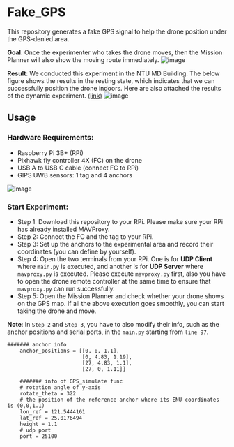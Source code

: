 # Fake_GPS
This repository generates a fake GPS signal to help the drone position under the GPS-denied area.

**Goal**: Once the experimenter who takes the drone moves, then the Mission Planner will also show the moving route immediately.
![image](https://github.com/jiahaubai/Fake_GPS/blob/main/idea.png)


**Result**:
We conducted this experiment in the NTU MD Building. The below figure shows the results in the resting state, which indicates that we can successfully position the drone indoors. Here are also attached the results of the dynamic experiment. [(link)](https://drive.google.com/file/d/1eMuFeqP7EJF8AYZbDSvlK68_LksFRa6S/view?usp=drive_link)
![image](https://github.com/jiahaubai/Fake_GPS/blob/main/exp1.png)



## Usage

### Hardware Requirements:
* Raspberry Pi 3B+ (RPi)        
* Pixhawk fly controller 4X (FC) on the drone
* USB A to USB C cable (connect FC to RPi)
* GIPS UWB sensors: 1 tag and 4 anchors
  
![image](https://github.com/jiahaubai/Fake_GPS/blob/main/hardware.png)

### Start Experiment:
* Step 1: Download this repository to your RPi. Please make sure your RPi has already installed MAVProxy.  
* Step 2: Connect the FC and the tag to your RPi.  
* Step 3: Set up the anchors to the experimental area and record their coordinates (you can define by yourself).  
* Step 4: Open the two terminals from your RPi. One is for **UDP Client** where `main.py` is executed, and another is for **UDP Server** where `mavproxy.py` is executed. Please execute `mavproxy.py` first, also you have to open the drone remote controller at the same time to ensure that `mavproxy.py` can run successfully.  
* Step 5: Open the Mission Planner and check whether your drone shows on the GPS map. If all the above execution goes smoothly, you can start taking the drone and move.

**Note**: In `Step 2` and `Step 3`, you have to also modify their info, such as the anchor positions and serial ports, in the `main.py` starting from `line 97`.

```
####### anchor info                                    
    anchor_positions = [[0, 0, 1.1],
                        [0, 4.83, 1.19],
                        [27, 4.83, 1.1],
                        [27, 0, 1.11]]
                        
    ####### info of GPS_simulate func
    # rotation angle of y-axis
    rotate_theta = 322
    # the position of the reference anchor where its ENU coordinates is (0,0,1.1)
    lon_ref = 121.5444161
    lat_ref = 25.0176494
    height = 1.1
    # udp port
    port = 25100
```






